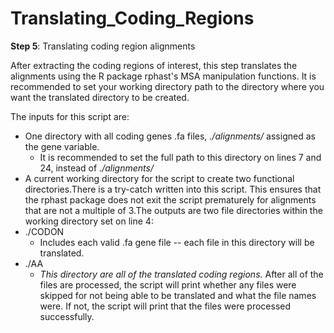# Translating_Coding_Regions
**Step 5**: Translating coding region alignments

After extracting the coding regions of interest, this step translates the alignments using the R package rphast's MSA manipulation functions. It is recommended to set your working directory path to the directory where you want the translated directory to be created.

The inputs for this script are:
- One directory with all coding genes .fa files, *./alignments/* assigned as the gene variable.
	- It is recommended to set the full path to this directory on lines 7 and 24, instead of *./alignments/*
- A current working directory for the script to create two functional directories.There is a try-catch written into this script. This ensures that the rphast package does not exit the script prematurely for alignments that are not a multiple of 3.The outputs are two file directories within the working directory set on line 4:
- ./CODON
	- Includes each valid .fa gene file -- each file in this directory will be translated.
- ./AA
	- *This directory are all of the translated coding regions.* After all of the files are processed, the script will print whether any files were skipped for not being able to be translated and what the file names were. If not, the script will print that the files were processed successfully.
